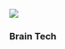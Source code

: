 <img src="https://sun9-24.userapi.com/impf/Km22wjyyNMVeWGWfW1X-zOBbFroFdTQL3zI8xQ/bC8zarwO46s.jpg?size=256x256&quality=96&proxy=1&sign=78bc75b69eb69dde85ec9ee96afa4ce0&type=album"/><h3>Brain Tech</h3>
